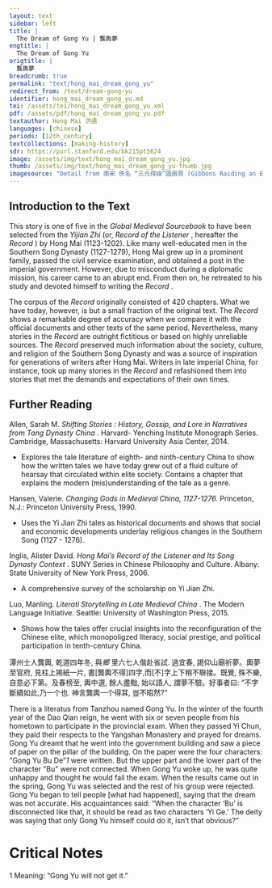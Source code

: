 ```yaml
---
layout: text
sidebar: left
title: |
  The Dream of Gong Yu | 龔輿夢
engtitle: |
  The Dream of Gong Yu
origtitle: |
  龔輿夢
breadcrumb: true
permalink: "text/hong_mai_dream_gong_yu"
redirect_from: /text/dream-gong-yu
identifier: hong_mai_dream_gong_yu.md
tei: /assets/tei/hong_mai_dream_gong_yu.xml
pdf: /assets/pdf/hong_mai_dream_gong_yu.pdf
textauthor: Hong Mai 洪邁
languages: [chinese]
periods: [12th_century]
textcollections: [making-history]
sdr: https://purl.stanford.edu/bk215pt5624
image: /assets/img/text/hong_mai_dream_gong_yu.jpg
thumb: /assets/img/text/hong_mai_dream_gong_yu-thumb.jpg
imagesource: "Detail from 南宋 佚名 “三元得祿”圖扇頁 (Gibbons Raiding an Egret’s Nest), Artist Unknown, late 12th century, Metropolitan Museum of Art, Accession Number: 13.100.104 [Public Domain]"
---
```

<h2>Introduction to the Text</h2>
<p>This story is one of five in the <i> Global Medieval Sourcebook </i> to have been selected from the <i> Yijian Zhi </i> (or, <i> Record of the Listener</i> , hereafter the <i> Record</i> ) by Hong Mai (1123-1202). Like many well-educated men in the Southern Song Dynasty (1127-1279), Hong Mai grew up in a prominent family, passed the civil service examination, and obtained a post in the imperial government. However, due to misconduct during a diplomatic mission, his career came to an abrupt end. From then on, he retreated to his study and devoted himself to writing the <i> Record</i> .</p>

<p>The corpus of the <i> Record </i> originally consisted of 420 chapters. What we have today, however, is but a small fraction of the original text. The <i> Record </i> shows a remarkable degree of accuracy when we compare it with the official documents and other texts of the same period. Nevertheless, many stories in the <i> Record </i> are outright fictitious or based on highly unreliable sources. The <i> Record </i> preserved much information about the society, culture, and religion of the Southern Song Dynasty and was a source of inspiration for generations of writers after Hong Mai. Writers in late imperial China, for instance, took up many stories in the <i> Record </i> and refashioned them into stories that met the demands and expectations of their own times.</p>
<h2>Further Reading</h2>




<p>Allen, Sarah M. <i> Shifting Stories : History, Gossip, and Lore in Narratives from Tang Dynasty China</i> . Harvard- Yenching Institute Monograph Series. Cambridge, Massachusetts: Harvard University Asia Center, 2014.</p>
<ul>
<li>Explores the tale literature of eighth- and ninth-century China to show how the written tales we have today grew out of a fluid culture of hearsay that circulated within elite society. Contains a chapter that explains the modern (mis)understanding of the tale as a genre.</li>
</ul>
<p>Hansen, Valerie. <i> Changing Gods in Medieval China, 1127-1276. </i> Princeton, N.J.: Princeton University Press, 1990.</p>
<ul>
<li>Uses the Yi Jian Zhi tales as historical documents and shows that social and economic developments underlay religious changes in the Southern Song (1127 - 1276).</li>
</ul>
<p>Inglis, Alister David. <i> Hong Mai’s Record of the Listener and Its Song Dynasty Context</i> . SUNY Series in Chinese Philosophy and Culture. Albany: State University of New York Press, 2006.</p>
<ul>
<li>A comprehensive survey of the scholarship on Yi Jian Zhi.</li>
</ul>
<p>Luo, Manling. <i> Literati Storytelling in Late Medieval China</i> . The Modern Language Initiative. Seattle: University of Washington Press, 2015.</p>
<ul>
<li>Shows how the tales offer crucial insights into the reconfiguration of the Chinese elite, which monopoligzed literacy, social prestige, and political participation in tenth-century China.</li>
</ul>
<p>潭州士人龔輿, 乾道四年冬, 與<em>鄉</em> 里六七人偕赴省試. 過宜春, 謁仰山廟祈夢。輿夢至官府, 見柱上掲紙一片, 書[龔輿不得]四字,而[不]字上下稍不聨接。既覺, 殊不樂, 自意必下第。及春榜至, 輿中選, 餘人盡黜, 始以語人, 謂夢不驗。好事者曰: “不字斷續如此,乃一个也. 神言龔輿一个得耳, 豈不昭然?”</p>

<p>There is a literatus from Tanzhou named Gong Yu. In the winter of the fourth year of the Dao Qian reign, he went with six or seven people from his hometown to participate in the provincial exam. When they passed Yi Chun, they paid their respects to the Yangshan Monastery and prayed for dreams. Gong Yu dreamt that he went into the government building and saw a piece of paper on the pillar of the building. On the paper were the four characters: “Gong Yu Bu De”<em>1</em> were written. But the upper part and the lower part of the character “Bu” were not connected. When Gong Yu woke up, he was quite unhappy and thought he would fail the exam. When the results came out in the spring, Gong Yu was selected and the rest of his group were rejected. Gong Yu began to tell people [what had happened], saying that the dream was not accurate. His acquaintances said: “When the character ‘Bu’ is disconnected like that, it should be read as two characters ‘Yi Ge.’ The deity was saying that only Gong Yu himself could do it, isn’t that obvious?”</p>

<h1>Critical Notes</h1>

<p>1 Meaning: “Gong Yu will not get it.”</p>
